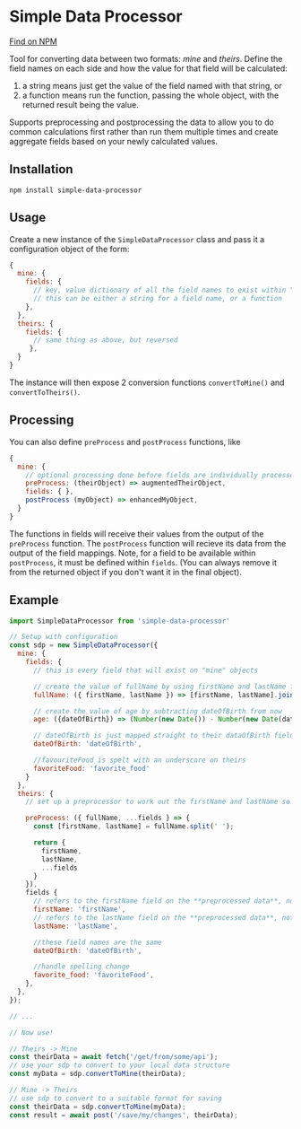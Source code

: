 # Simple Data Processor

[Find on NPM](https://www.npmjs.com/package/simple-data-processor)

Tool for converting data between two formats: *mine* and *theirs*. Define the field names on each side and how the value for that field will be calculated:
1. a string means just get the value of the field named with that string, or
1. a function means run the function, passing the whole object, with the returned result being the value. 

Supports preprocessing and postprocessing the data to allow you to do common calculations first rather than run them multiple times and create aggregate fields based on your newly calculated values.

## Installation
```
npm install simple-data-processor
```

## Usage

Create a new instance of the `SimpleDataProcessor` class and pass it a configuration object of the form:

```javascript
{
  mine: {
    fields: {
      // key, value dictionary of all the field names to exist within "mine" objects and what they correspond to on "their" objects
      // this can be either a string for a field name, or a function
    },
  },
  theirs: {
    fields: {
      // same thing as above, but reversed
     },
  }
}
```
The instance will then expose 2 conversion functions `convertToMine()` and `convertToTheirs()`.

## Processing
You can also define `preProcess` and `postProcess` functions, like
```javascript
{
  mine: {
    // optional processing done before fields are individually processd
    preProcess: (theirObject) => augmentedTheirObject,
    fields: { },
    postProcess (myObject) => enhancedMyObject,
  }
}
```
The functions in fields will receive their values from the output of the `preProcess` function. 
The `postProcess` function will recieve its data from the output of the field mappings.
Note, for a field to be available within `postProcess`, it must be defined within `fields`. (You can always remove it from the returned object if you don't want it in the final object).

## Example

```javascript
import SimpleDataProcessor from 'simple-data-processor'

// Setup with configuration
const sdp = new SimpleDataProcessor({
  mine: {
    fields: {
      // this is every field that will exist on "mine" objects

      // create the value of fullName by using firstName and lastName from the original (theirs) object 
      fullName: ({ firstName, lastName }) => [firstName, lastName].join(' '),

      // create the value of age by subtracting dateOfBirth from now
      age: ({dateOfBirth}) => (Number(new Date()) - Number(new Date(dateOfBirth))) / (365 * 24 * 60 * 60 * 1000),

      // dateOfBirth is just mapped straight to their dataOfBirth field
      dateOfBirth: 'dateOfBirth',

      //favouriteFood is spelt with an underscore on theirs
      favoriteFood: 'favorite_food'
    }
  },
  theirs: {
    // set up a preprocessor to work out the firstName and lastName so we don't run the array split twice

    preProcess: ({ fullName, ...fields } => {
      const [firstName, lastName] = fullName.split(' ');

      return {
        firstName,
        lastName,
        ...fields
      }
    }),
    fields {
      // refers to the firstName field on the **preprocessed data**, not the original data, which doesn't have that field
      firstName: 'firstName',
      // refers to the lastName field on the **preprocessed data**, not the original data, which doesn't have that field
      lastName: 'lastName',

      //these field names are the same
      dateOfBirth: 'dateOfBirth',

      //handle spelling change
      favorite_food: 'favoriteFood',
    },
  },
});

// ...

// Now use!

// Theirs -> Mine
const theirData = await fetch('/get/from/some/api');
// use your sdp to convert to your local data structure
const myData = sdp.convertToMine(theirData);

// Mine -> Theirs
// use sdp to convert to a suitable format for saving
const theirData = sdp.convertToMine(myData);
const result = await post('/save/my/changes', theirData);
```
